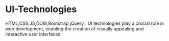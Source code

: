 # UI-Technologies
HTML,CSS,JS,DOM,Bootstrap,jQuery . UI technologies play a crucial role in web development, enabling the creation of visually appealing and interactive user interfaces. 
